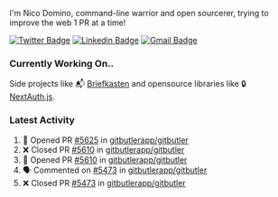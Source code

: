 
I'm Nico Domino, command-line warrior and open sourcerer, trying to improve the web 1 PR at a time!

[![Twitter Badge](https://img.shields.io/badge/-@ndom91-1ca0f1?style=flat-square&labelColor=1ca0f1&logo=twitter&logoColor=white&link=https://twitter.com/ndom91)](https://twitter.com/ndom91) [![Linkedin Badge](https://img.shields.io/badge/-ndom91-blue?style=flat-square&logo=Linkedin&logoColor=white&link=https://www.linkedin.com/in/ndom91/)](https://www.linkedin.com/in/ndom91/) [![Gmail Badge](https://img.shields.io/badge/-yo@ndo.dev-c14438?style=flat-square&logo=mail.ru&logoColor=white&link=mailto:yo@ndo.dev)](mailto:yo@ndo.dev)

### Currently Working On..

Side projects like 📬 [Briefkasten](https://briefkastenhq.com) and opensource libraries like 🔒 [NextAuth.js](https://github.com/nextauthjs/next-auth).

<!--START_SECTION_PROFILE_VIEWS:readme-info-->
<!--END_SECTION_PROFILE_VIEWS:readme-info-->

<!--START_SECTION_DAILY_COMMIT:readme-info-->
<!--END_SECTION_DAILY_COMMIT:readme-info-->

<!--START_SECTION_WEEKLY_COMMIT:readme-info-->
<!--END_SECTION_WEEKLY_COMMIT:readme-info-->

### Latest Activity

<!--START_SECTION:activity-->
1. 💪 Opened PR [#5625](https://github.com/gitbutlerapp/gitbutler/pull/5625) in [gitbutlerapp/gitbutler](https://github.com/gitbutlerapp/gitbutler)
2. ❌ Closed PR [#5610](https://github.com/gitbutlerapp/gitbutler/pull/5610) in [gitbutlerapp/gitbutler](https://github.com/gitbutlerapp/gitbutler)
3. 💪 Opened PR [#5610](https://github.com/gitbutlerapp/gitbutler/pull/5610) in [gitbutlerapp/gitbutler](https://github.com/gitbutlerapp/gitbutler)
4. 🗣 Commented on [#5473](https://github.com/gitbutlerapp/gitbutler/pull/5473#issuecomment-2485878768) in [gitbutlerapp/gitbutler](https://github.com/gitbutlerapp/gitbutler)
5. ❌ Closed PR [#5473](https://github.com/gitbutlerapp/gitbutler/pull/5473) in [gitbutlerapp/gitbutler](https://github.com/gitbutlerapp/gitbutler)
<!--END_SECTION:activity-->
